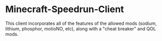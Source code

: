 # Minecraft-Speedrun-Client
This client incorporates all of the features of the allowed mods (sodium, lithium, phosphor, motioNO, etc), along with a "cheat breaker"  and QOL mods.
